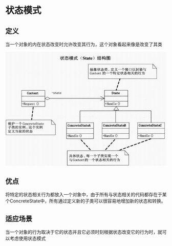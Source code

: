 # 状态模式





## 定义



当一个对象的内在状态改变时允许改变其行为，这个对象看起来像是改变了其类



![](https://github.com/908760230/Records/blob/master/%E8%AE%BE%E8%AE%A1%E6%A8%A1%E5%BC%8F/image/%E7%8A%B6%E6%80%81%E6%A8%A1%E5%BC%8F.png)







## 优点



将特定的状态相关行为都放入一个对象中，由于所有与状态相关的代码都存在于某个ConcreteState中，所有通过定义新的子类可以很容易地增加新的状态和转换。





## 适应场景



当一个对象的行为取决于它的状态并且它必须时刻根据状态改变它的行为时，就可以考虑使用状态模式
